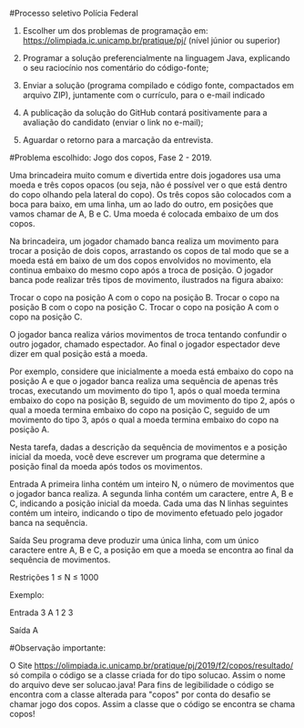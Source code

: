 #Processo seletivo Polícia Federal

1) Escolher um dos problemas de programação em:  https://olimpiada.ic.unicamp.br/pratique/pj/ (nível júnior ou superior)

2) Programar a solução preferencialmente na linguagem Java, explicando o seu raciocínio nos comentário do código-fonte;

3) Enviar a solução (programa compilado e código fonte, compactados em arquivo ZIP), juntamente com o currículo, para o e-mail indicado

4) A publicação da solução do GitHub contará positivamente para a avaliação do candidato (enviar o link no e-mail);

5) Aguardar o retorno para a marcação da entrevista.

#Problema escolhido: Jogo dos copos, Fase 2 - 2019.

Uma brincadeira muito comum e divertida entre dois jogadores usa uma moeda e três copos opacos (ou seja, não é possível ver o que está dentro do copo olhando pela lateral do copo). Os três copos são colocados com a boca para baixo, em uma linha, um ao lado do outro, em posições que vamos chamar de A, B e C. Uma moeda é colocada embaixo de um dos copos.

Na brincadeira, um jogador chamado banca realiza um movimento para trocar a posição de dois copos, arrastando os copos de tal modo que se a moeda está em baixo de um dos copos envolvidos no movimento, ela continua embaixo do mesmo copo após a troca de posição. O jogador banca pode realizar três tipos de movimento, ilustrados na figura abaixo:

Trocar o copo na posição A com o copo na posição B.
Trocar o copo na posição B com o copo na posição C.
Trocar o copo na posição A com o copo na posição C.

O jogador banca realiza vários movimentos de troca tentando confundir o outro jogador, chamado espectador. Ao final o jogador espectador deve dizer em qual posição está a moeda.

Por exemplo, considere que inicialmente a moeda está embaixo do copo na posição A e que o jogador banca realiza uma sequência de apenas três trocas, executando um movimento do tipo 1, após o qual moeda termina embaixo do copo na posição B, seguido de um movimento do tipo 2, após o qual a moeda termina embaixo do copo na posição C, seguido de um movimento do tipo 3, após o qual a moeda termina embaixo do copo na posição A.

Nesta tarefa, dadas a descrição da sequência de movimentos e a posição inicial da moeda, você deve escrever um programa que determine a posição final da moeda após todos os movimentos.

Entrada
A primeira linha contém um inteiro N, o número de movimentos que o jogador banca realiza. A segunda linha contém um caractere, entre A, B e C, indicando a posição inicial da moeda. Cada uma das N linhas seguintes contém um inteiro, indicando o tipo de movimento efetuado pelo jogador banca na sequência.

Saída
Seu programa deve produzir uma única linha, com um único caractere entre A, B e C, a posição em que a moeda se encontra ao final da sequência de movimentos.

Restrições
1 ≤ N ≤ 1000

Exemplo:

Entrada
3
A
1
2
3

Saída
A

#Observação importante:

O Site https://olimpiada.ic.unicamp.br/pratique/pj/2019/f2/copos/resultado/ só compila o código se a classe criada for do tipo solucao. Assim o nome do arquivo deve ser solucao.java!
Para fins de legibilidade o código se encontra com a classe alterada para "copos" por conta do desafio se chamar jogo dos copos. Assim a classe que o código se encontra se chama copos!
